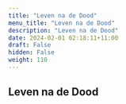 ```yaml
---
title: "Leven na de Dood"
menu_title: "Leven na de Dood"
description: "Leven na de Dood"
date: 2024-02-01 02:18:11+11:00
draft: False
hidden: False
weight: 110
---
```

## Leven na de Dood

